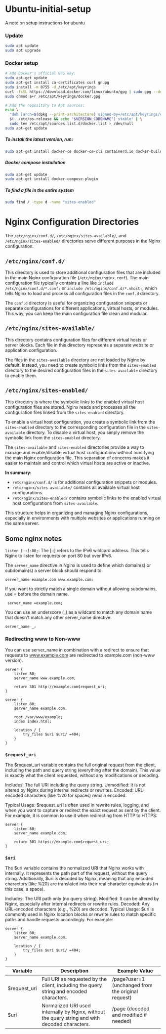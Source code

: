 # Ubuntu-initial-setup
A note on setup instructions for ubuntu

### Update
```bash
sudo apt update
sudo apt upgrade
```

### Docker setup
```bash
# Add Docker's official GPG key:
sudo apt-get update
sudo apt-get install ca-certificates curl gnupg
sudo install -m 0755 -d /etc/apt/keyrings
curl -fsSL https://download.docker.com/linux/ubuntu/gpg | sudo gpg --dearmor -o /etc/apt/keyrings/docker.gpg
sudo chmod a+r /etc/apt/keyrings/docker.gpg

# Add the repository to Apt sources:
echo \
  "deb [arch=$(dpkg --print-architecture) signed-by=/etc/apt/keyrings/docker.gpg] https://download.docker.com/linux/ubuntu \
  $(. /etc/os-release && echo "$VERSION_CODENAME") stable" | \
  sudo tee /etc/apt/sources.list.d/docker.list > /dev/null
sudo apt-get update
```
##### To install the latest version, run:
```bash
sudo apt-get install docker-ce docker-ce-cli containerd.io docker-buildx-plugin docker-compose-plugin
```

##### Docker compose installation
```bash
sudo apt-get update
sudo apt-get install docker-compose-plugin
```
##### To find a file in the entire system
```bash
sudo find / -type d -name "sites-enabled"
```

# Nginx Configuration Directories

The `/etc/nginx/conf.d/`, `/etc/nginx/sites-available/`, and `/etc/nginx/sites-enabled/` directories serve different purposes in the Nginx configuration:

## `/etc/nginx/conf.d/`
This directory is used to store additional configuration files that are included in the main Nginx configuration file (`/etc/nginx/nginx.conf`). The main configuration file typically contains a line like `include /etc/nginx/conf.d/*.conf;` or `include /etc/nginx/conf.d/*.vhost;`, which tells Nginx to load and process all configuration files in the `conf.d` directory.

The `conf.d` directory is useful for organizing configuration snippets or separate configurations for different applications, virtual hosts, or modules. This way, you can keep the main configuration file clean and modular.

## `/etc/nginx/sites-available/`
This directory contains configuration files for different virtual hosts or server blocks. Each file in this directory represents a separate website or application configuration.

The files in the `sites-available` directory are not loaded by Nginx by default. Instead, you need to create symbolic links from the `sites-enabled` directory to the desired configuration files in the `sites-available` directory to enable them.

## `/etc/nginx/sites-enabled/`
This directory is where the symbolic links to the enabled virtual host configuration files are stored. Nginx reads and processes all the configuration files linked from the `sites-enabled` directory.

To enable a virtual host configuration, you create a symbolic link from the `sites-enabled` directory to the corresponding configuration file in the `sites-available` directory. To disable a virtual host, you simply remove the symbolic link from the `sites-enabled` directory.

The `sites-available` and `sites-enabled` directories provide a way to manage and enable/disable virtual host configurations without modifying the main Nginx configuration file. This separation of concerns makes it easier to maintain and control which virtual hosts are active or inactive.

**In summary:**
- `/etc/nginx/conf.d/` is for additional configuration snippets or modules.
- `/etc/nginx/sites-available/` contains all available virtual host configurations.
- `/etc/nginx/sites-enabled/` contains symbolic links to the enabled virtual host configurations from `sites-available`.

This structure helps in organizing and managing Nginx configurations, especially in environments with multiple websites or applications running on the same server.

## Some nginx notes

`listen [::]:80;`: The [::] refers to the IPv6 wildcard address. This tells Nginx to listen for requests on port 80 but over IPv6.

The `server_name` directive in Nginx is used to define which domain(s) or subdomain(s) a server block should respond to. 

```
server_name example.com www.example.com;
```

If you want to strictly match a single domain without allowing subdomains, use = before the domain name.

```
 server_name =example.com;
```

You can use an underscore (_) as a wildcard to match any domain name that doesn't match any other server_name directive.
```
server_name _;
```

### Redirecting www to Non-www
You can use server_name in combination with a redirect to ensure that requests to www.example.com are redirected to example.com (non-www version).

```
server {
    listen 80;
    server_name www.example.com;

    return 301 http://example.com$request_uri;
}

server {
    listen 80;
    server_name example.com;

    root /var/www/example;
    index index.html;

    location / {
        try_files $uri $uri/ =404;
    }
}
```

### `$request_uri`
The $request_uri variable contains the full original request from the client, including the path and query string (everything after the domain). This value is exactly what the client requested, without any modifications or decoding.

Includes: The full URI including the query string.
Unmodified: It is not altered by Nginx during internal redirects or rewrites.
Encoded: URL-encoded characters (like %20 for spaces) remain encoded.

Typical Usage:
$request_uri is often used in rewrite rules, logging, and when you want to capture or redirect the exact request as sent by the client. For example, it is common to use it when redirecting from HTTP to HTTPS: 
```
server {
    listen 80;
    server_name example.com;

    return 301 https://example.com$request_uri;
}
```
### `$uri`
The $uri variable contains the normalized URI that Nginx works with internally. It represents the path part of the request, without the query string. Additionally, $uri is decoded by Nginx, meaning that any encoded characters (like %20) are translated into their real character equivalents (in this case, a space).

Includes: The URI path only (no query string).
Modified: It can be altered by Nginx, especially after internal redirects or rewrite rules.
Decoded: Any URL-encoded characters (e.g., %20) are decoded.
Typical Usage:
$uri is commonly used in Nginx location blocks or rewrite rules to match specific paths and handle requests accordingly. For example:

```
server {
    listen 80;
    server_name example.com;

    location / {
        try_files $uri $uri/ =404;
    }
}
```
| Variable	| Description	| Example Value |
| --------- | ----------- | ------------- |
| $request_uri	| Full URI as requested by the client, including the query string and encoded characters. |	/page?user=1 (unchanged from the original request) |
| $uri	| Normalized URI used internally by Nginx, without the query string and with decoded characters.	| /page (decoded and modified if needed) |

